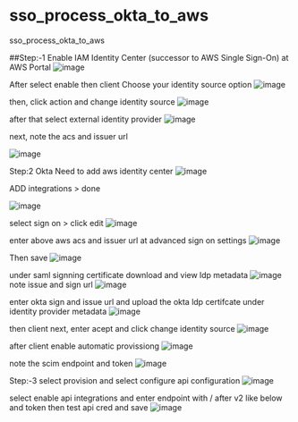 # sso_process_okta_to_aws
sso_process_okta_to_aws

##Step:-1 Enable IAM Identity Center (successor to AWS Single Sign-On) at AWS Portal
![image](https://user-images.githubusercontent.com/53860717/227470847-29618c04-e326-4ee3-93d9-5b04c9a8646f.png)


After select enable then client Choose your identity source option
![image](https://user-images.githubusercontent.com/53860717/227471450-0d742072-65b5-4b74-a406-193ff3970600.png)

then, click action and change identity source
![image](https://user-images.githubusercontent.com/53860717/227471749-441b2ec6-59ce-40dd-b55a-a2ef3f5a1afc.png)

after that select external identity provider 
![image](https://user-images.githubusercontent.com/53860717/227472032-f07e62c7-ae60-4ff3-8b0c-2b505bbed8fa.png)

next, note the acs and issuer url 

![image](https://user-images.githubusercontent.com/53860717/227472592-85143c45-91cb-4d01-aac0-5f806da44ae2.png)

Step:2 Okta  Need to add aws identity center
![image](https://user-images.githubusercontent.com/53860717/227474253-e8bed870-40f0-49a0-b431-a46808fe48a8.png)

ADD integrations > done

![image](https://user-images.githubusercontent.com/53860717/227474512-060ac16d-1d52-413b-ae89-c8386f647a33.png)

select sign on > click edit 
![image](https://user-images.githubusercontent.com/53860717/227474741-29b1b312-ba21-410f-8bee-ef8ce34223c5.png)

enter above aws acs and issuer url at advanced sign on settings 
![image](https://user-images.githubusercontent.com/53860717/227475317-a5f3f60d-7f93-44a7-9b6b-2b2f1935f522.png)

Then save 
![image](https://user-images.githubusercontent.com/53860717/227475497-4f9d8e6f-77f4-48da-bac0-331665701630.png)

under saml signning certificate download and view ldp metadata
![image](https://user-images.githubusercontent.com/53860717/227475931-963e0c8d-6459-4277-b263-859c35f6abb9.png)
note issue and sign url 
![image](https://user-images.githubusercontent.com/53860717/227476723-02125b7e-c3e2-41c4-ac58-7941d64f48de.png)

enter okta sign and issue url and upload the okta ldp certifcate under identity provider metadata
![image](https://user-images.githubusercontent.com/53860717/227477508-9c8acb22-1d66-4ee2-936f-8ee8e7753e8e.png)

then client next, enter acept and click change identity source
![image](https://user-images.githubusercontent.com/53860717/227478087-ac1afd8b-b1eb-4e7a-b0b3-5e8dc2268fdc.png)

after client enable automatic provissiong 
![image](https://user-images.githubusercontent.com/53860717/227478362-211063cb-724a-4fe2-bc54-978c524218df.png)

note the scim endpoint and token 
![image](https://user-images.githubusercontent.com/53860717/227478637-55dc77df-7d2d-4511-9136-14cf0a58e3da.png)

Step:-3 select provision and select configure api configuration
![image](https://user-images.githubusercontent.com/53860717/227479388-e2e27588-c4b2-4eeb-a148-bdcca897bac7.png)

select enable api integrations and enter endpoint with / after v2 like below and token then test api cred and save 
![image](https://user-images.githubusercontent.com/53860717/227480778-4f56cedd-eb93-4d9d-82f0-22f5c2233e91.png)








